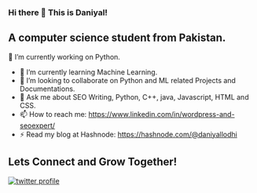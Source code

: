 ### Hi there 👋 This is Daniyal!
<h2>A computer science student from Pakistan.</h2>

<!--
**daniyallodhi/daniyallodhi** is a ✨ _special_ ✨ repository because its `README.md` (this file) appears on your GitHub profile.

Here are some ideas to get you started:

- 🔭 I’m currently working on ...
- 🌱 I’m currently learning ...
- 👯 I’m looking to collaborate on ...
- 🤔 I’m looking for help with ...
- 💬 Ask me about ...
- 📫 How to reach me: ...
- 😄 Pronouns: ...
- ⚡ Fun fact: ...
-->
🔭 I’m currently working on Python.
- 🌱 I’m currently learning Machine Learning.
- 👯 I’m looking to collaborate on Python and ML related Projects and Documentations.
- 💬 Ask me about SEO Writing, Python, C++, java, Javascript, HTML and CSS.
- 📫 How to reach me: https://www.linkedin.com/in/wordpress-and-seoexpert/
- ⚡ Read my blog at Hashnode: https://hashnode.com/@daniyallodhi

<h2>Lets Connect and Grow Together!</h2>

[![twitter profile](https://user-images.githubusercontent.com/122969914/223041797-637f30a1-d0e0-41da-bd5f-ff79373cc394.png)](https://twitter.com/DaniyalAhmadK11)

